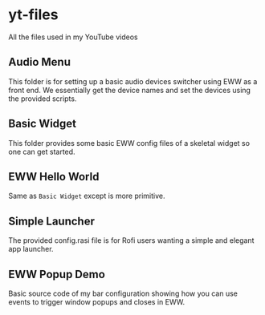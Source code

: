 # yt-files
All the files used in my YouTube videos

## Audio Menu
This folder is for setting up a basic audio devices switcher using EWW as a front end. We essentially get the device names and set the devices using the provided scripts.

## Basic Widget
This folder provides some basic EWW config files of a skeletal widget so one can get started.

## EWW Hello World
Same as `Basic Widget` except is more primitive.

## Simple Launcher
The provided config.rasi file is for Rofi users wanting a simple and elegant app launcher.

## EWW Popup Demo
Basic source code of my bar configuration showing how you can use events to trigger window popups and closes in EWW.

